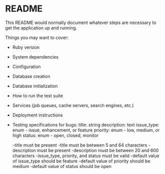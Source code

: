 # README

This README would normally document whatever steps are necessary to get the
application up and running.

Things you may want to cover:

* Ruby version

* System dependencies

* Configuration

* Database creation

* Database initialization

* How to run the test suite

* Services (job queues, cache servers, search engines, etc.)

* Deployment instructions

* Testing specifications for bugs:
    title: string
    description: text
    issue_type: enum - issue, enhancement, or feature
    priority: enum - low, medium, or high
    status: enum - open, closed, monitor
    
    -title must be present
    -title must be between 5 and 64 characters
    -description must be present
    -description must be between 20 and 600 characters
    -issue_type, priority, and status must be valid
    -default value of issue_type should be feature
    -default value of priority should be medium
    -default value of status should be open
